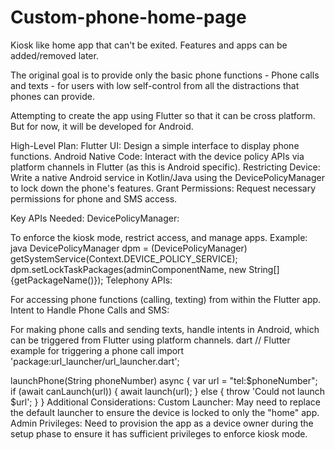 # Custom-phone-home-page
Kiosk like home app that can't be exited.  Features and apps can be added/removed later.

The original goal is to provide only the basic phone functions - Phone calls and texts - for users with low self-control from all the distractions that phones can provide.  

Attempting to create the app using Flutter so that it can be cross platform. But for now, it will be developed for Android.  

High-Level Plan:
Flutter UI: Design a simple interface to display phone functions.
Android Native Code: Interact with the device policy APIs via platform channels in Flutter (as this is Android specific).
Restricting Device: Write a native Android service in Kotlin/Java using the DevicePolicyManager to lock down the phone's features.
Grant Permissions: Request necessary permissions for phone and SMS access.

Key APIs Needed:
DevicePolicyManager:

To enforce the kiosk mode, restrict access, and manage apps.
Example:
java
DevicePolicyManager dpm = (DevicePolicyManager) getSystemService(Context.DEVICE_POLICY_SERVICE);
dpm.setLockTaskPackages(adminComponentName, new String[]{getPackageName()});
Telephony APIs:

For accessing phone functions (calling, texting) from within the Flutter app.
Intent to Handle Phone Calls and SMS:

For making phone calls and sending texts, handle intents in Android, which can be triggered from Flutter using platform channels.
dart
// Flutter example for triggering a phone call
import 'package:url_launcher/url_launcher.dart';

launchPhone(String phoneNumber) async {
  var url = "tel:$phoneNumber";
  if (await canLaunch(url)) {
    await launch(url);
  } else {
    throw 'Could not launch $url';
  }
}
Additional Considerations:
Custom Launcher: May need to replace the default launcher to ensure the device is locked to only the "home" app.
Admin Privileges: Need to provision the app as a device owner during the setup phase to ensure it has sufficient privileges to enforce kiosk mode.
